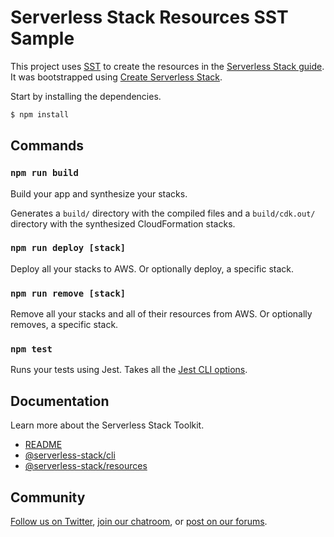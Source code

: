 # Serverless Stack Resources SST Sample

This project uses [SST](https://github.com/serverless-stack/serverless-stack) to create the resources in the [Serverless Stack guide](https://serverless-stack.com). It was bootstrapped using [Create Serverless Stack](https://github.com/serverless-stack/serverless-stack/tree/master/packages/create-serverless-stack).

Start by installing the dependencies.

```bash
$ npm install
```

## Commands

### `npm run build`

Build your app and synthesize your stacks.

Generates a `build/` directory with the compiled files and a `build/cdk.out/` directory with the synthesized CloudFormation stacks.

### `npm run deploy [stack]`

Deploy all your stacks to AWS. Or optionally deploy, a specific stack.

### `npm run remove [stack]`

Remove all your stacks and all of their resources from AWS. Or optionally removes, a specific stack.

### `npm test`

Runs your tests using Jest. Takes all the [Jest CLI options](https://jestjs.io/docs/en/cli).

## Documentation

Learn more about the Serverless Stack Toolkit.

- [README](https://github.com/serverless-stack/serverless-stack)
- [@serverless-stack/cli](https://github.com/serverless-stack/serverless-stack/tree/master/packages/cli)
- [@serverless-stack/resources](https://github.com/serverless-stack/serverless-stack/tree/master/packages/resources)

## Community

[Follow us on Twitter](https://twitter.com/ServerlessStack), [join our chatroom](https://gitter.im/serverless-stack/Lobby), or [post on our forums](https://discourse.serverless-stack.com).
